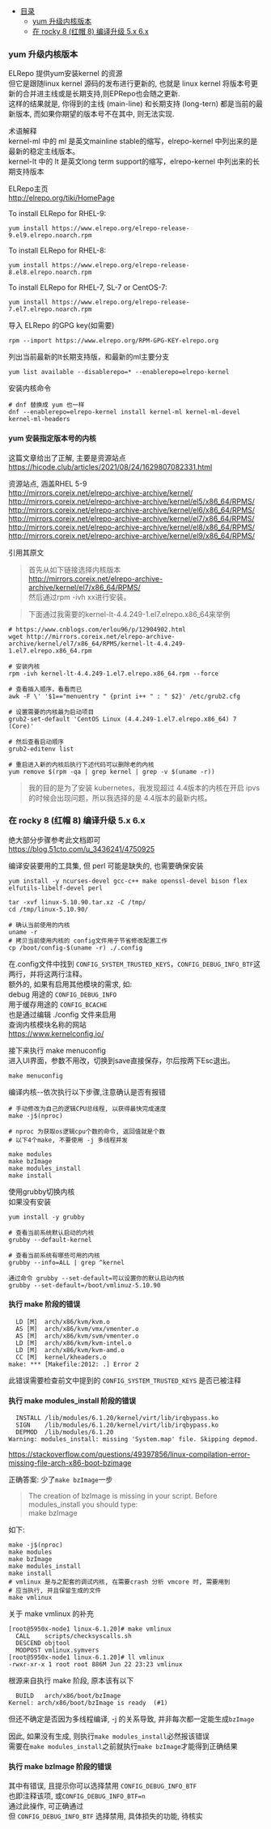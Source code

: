 * [目录](#0)
  * [yum 升级内核版本](#1)
  * [在 rocky 8 (红帽 8) 编译升级 5.x 6.x](#2)


<h3 id="1">yum 升级内核版本</h3>

ELRepo 提供yum安装kernel 的资源  
但它是跟随linux kernel 源码的发布进行更新的, 也就是 linux kernel 将版本号更新的合并进主线或是长期支持,则EPRepo也会随之更新.  
这样的结果就是, 你得到的主线 (main-line) 和长期支持 (long-tern) 都是当前的最新版本, 而如果你期望的版本号不在其中, 则无法实现.

术语解释  
kernel-ml 中的 ml 是英文mainline stable的缩写，elrepo-kernel 中列出来的是最新的稳定主线版本。  
kernel-lt 中的 lt 是英文long term support的缩写，elrepo-kernel 中列出来的长期支持版本  


ELRepo主页  
http://elrepo.org/tiki/HomePage

To install ELRepo for RHEL-9:

```
yum install https://www.elrepo.org/elrepo-release-9.el9.elrepo.noarch.rpm
```

To install ELRepo for RHEL-8:

```
yum install https://www.elrepo.org/elrepo-release-8.el8.elrepo.noarch.rpm
```

To install ELRepo for RHEL-7, SL-7 or CentOS-7:

```
yum install https://www.elrepo.org/elrepo-release-7.el7.elrepo.noarch.rpm
```

导入 ELRepo 的GPG key(如需要)
```
rpm --import https://www.elrepo.org/RPM-GPG-KEY-elrepo.org
```

列出当前最新的lt长期支持版，和最新的ml主要分支

```
yum list available --disablerepo=* --enablerepo=elrepo-kernel
```

安装内核命令

```
# dnf 替换成 yum 也一样
dnf --enablerepo=elrepo-kernel install kernel-ml kernel-ml-devel kernel-ml-headers
```


#### yum 安装指定版本号的内核

这篇文章给出了正解, 主要是资源站点  
https://hicode.club/articles/2021/08/24/1629807082331.html

资源站点, 涵盖RHEL 5-9  
http://mirrors.coreix.net/elrepo-archive-archive/kernel/  
http://mirrors.coreix.net/elrepo-archive-archive/kernel/el5/x86_64/RPMS/  
http://mirrors.coreix.net/elrepo-archive-archive/kernel/el6/x86_64/RPMS/  
http://mirrors.coreix.net/elrepo-archive-archive/kernel/el7/x86_64/RPMS/  
http://mirrors.coreix.net/elrepo-archive-archive/kernel/el8/x86_64/RPMS/  
http://mirrors.coreix.net/elrepo-archive-archive/kernel/el9/x86_64/RPMS/  

引用其原文

>首先从如下链接选择内核版本  
> http://mirrors.coreix.net/elrepo-archive-archive/kernel/el7/x86_64/RPMS/  
> 然后通过rpm -ivh xx进行安装。

>下面通过我需要的kernel-lt-4.4.249-1.el7.elrepo.x86_64来举例

```
# https://www.cnblogs.com/erlou96/p/12904902.html
wget http://mirrors.coreix.net/elrepo-archive-archive/kernel/el7/x86_64/RPMS/kernel-lt-4.4.249-1.el7.elrepo.x86_64.rpm

# 安装内核
rpm -ivh kernel-lt-4.4.249-1.el7.elrepo.x86_64.rpm --force

# 查看插入顺序，看看而已
awk -F \' '$1=="menuentry " {print i++ " : " $2}' /etc/grub2.cfg

# 设置需要的内核最为启动项目
grub2-set-default 'CentOS Linux (4.4.249-1.el7.elrepo.x86_64) 7 (Core)'

# 然后查看启动顺序
grub2-editenv list

# 重启进入新的内核后执行下述代码可以删除老的内核
yum remove $(rpm -qa | grep kernel | grep -v $(uname -r))
```

>我的目的是为了安装 kubernetes，我发现超过 4.4版本的内核在开启 ipvs 的时候会出现问题，所以我选择的是 4.4版本的最新内核。

<h3 id="2">在 rocky 8 (红帽 8) 编译升级 5.x 6.x</h3>

绝大部分步骤参考此文档即可  
https://blog.51cto.com/u_3436241/4750925  

编译安装要用的工具集, 但 perl 可能是缺失的, 也需要确保安装

```
yum install -y ncurses-devel gcc-c++ make openssl-devel bison flex elfutils-libelf-devel perl
```

```
tar -xvf linux-5.10.90.tar.xz -C /tmp/
cd /tmp/linux-5.10.90/

# 确认当前使用的内核
uname -r
# 拷贝当前使用内核的 config文件用于节省修改配置工作
cp /boot/config-$(uname -r) ./.config
```

在.config文件中找到 ```CONFIG_SYSTEM_TRUSTED_KEYS```，```CONFIG_DEBUG_INFO_BTF```这两行，并将这两行注释。  
额外的, 如果有启用其他模块的需求, 如:  
debug 用途的 ```CONFIG_DEBUG_INFO```  
用于缓存用途的 ```CONFIG_BCACHE```  
也是通过编辑 ./config 文件来启用  
查询内核模块名称的网站  
https://www.kernelconfig.io/

接下来执行 make menuconfig  
进入UI界面，参数不用改，切换到save直接保存，尔后按两下Esc退出。  

```
make menuconfig
```

编译内核--依次执行以下步骤,注意确认是否有报错  

```
# 手动修改为自己的逻辑CPU总线程, 以获得最快完成速度
make -j$(nproc)

# nproc 为获取os逻辑cpu个数的命令, 返回值就是个数
# 以下4个make, 不要使用 -j 多线程并发

make modules
make bzImage
make modules_install
make install
```

使用grubby切换内核  
如果没有安装  

```
yum install -y grubby
```

```
# 查看当前系统默认启动的内核
grubby --default-kernel

# 查看当前系统有哪些可用的内核
grubby --info=ALL | grep ^kernel

通过命令 grubby --set-default=可以设置你的默认启动内核
grubby --set-default=/boot/vmlinuz-5.10.90
```


#### 执行 make 阶段的错误

```
  LD [M]  arch/x86/kvm/kvm.o
  AS [M]  arch/x86/kvm/vmx/vmenter.o
  AS [M]  arch/x86/kvm/svm/vmenter.o
  LD [M]  arch/x86/kvm/kvm-intel.o
  LD [M]  arch/x86/kvm/kvm-amd.o
  CC [M]  kernel/kheaders.o
make: *** [Makefile:2012: .] Error 2
```

此错误需要检查前文中提到的 ```CONFIG_SYSTEM_TRUSTED_KEYS``` 是否已被注释


#### 执行 make modules_install 阶段的错误

```
  INSTALL /lib/modules/6.1.20/kernel/virt/lib/irqbypass.ko
  SIGN    /lib/modules/6.1.20/kernel/virt/lib/irqbypass.ko
  DEPMOD  /lib/modules/6.1.20
Warning: modules_install: missing 'System.map' file. Skipping depmod.
```

https://stackoverflow.com/questions/49397856/linux-compilation-error-missing-file-arch-x86-boot-bzimage

正确答案: 少了```make bzImage```一步

> The creation of bzImage is missing in your script. Before modules_install you should type:  
> make bzImage

如下: 

```
make -j$(nproc)
make modules
make bzImage
make modules_install
make install
# vmlinux 是与之配套的调试内核, 在需要crash 分析 vmcore 时, 需要用到
# 应当执行, 并且保留生成的文件
make vmlinux
```

关于 make vmlinux 的补充

```
[root@5950x-node1 linux-6.1.20]# make vmlinux
  CALL    scripts/checksyscalls.sh
  DESCEND objtool
  MODPOST vmlinux.symvers
[root@5950x-node1 linux-6.1.20]# ll vmlinux
-rwxr-xr-x 1 root root 886M Jun 22 23:23 vmlinux
```

根源来自执行 make 阶段, 原本该有以下

```
  BUILD   arch/x86/boot/bzImage
Kernel: arch/x86/boot/bzImage is ready  (#1)
```

但还不确定是否因为多线程编译, -j 的关系导致, 并非每次都一定能生成```bzImage```

因此, 如果没有生成, 则执行```make modules_install```必然报该错误  
需要在```make modules_install```之前就执行```make bzImage```才能得到正确结果

#### 执行 make bzImage 阶段的错误

其中有错误, 且提示你可以选择禁用 ```CONFIG_DEBUG_INFO_BTF```  
也即注释该项, 或```CONFIG_DEBUG_INFO_BTF=n```  
通过此操作, 可正确通过  
但 ```CONFIG_DEBUG_INFO_BTF``` 选择禁用, 具体损失的功能, 待核实
